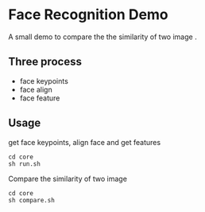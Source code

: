 # Face Recognition Demo

A small demo to compare the the similarity of two image .

## Three process  

* face keypoints   
* face align   
* face feature

## Usage
get face keypoints, align face and get features
```
cd core
sh run.sh
```
Compare the similarity of two image
```
cd core
sh compare.sh
```